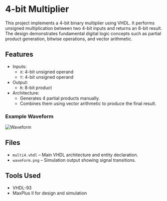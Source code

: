 # 4-bit Multiplier

This project implements a 4-bit binary multiplier using VHDL. It performs unsigned multiplication between two 4-bit inputs and returns an 8-bit result. The design demonstrates fundamental digital logic concepts such as partial product generation, bitwise operations, and vector arithmetic.

## Features

- Inputs:
  - `X`: 4-bit unsigned operand
  - `Y`: 4-bit unsigned operand
- Output:
  - `R`: 8-bit product
- Architecture:
  - Generates 4 partial products manually.
  - Combines them using vector arithmetic to produce the final result.

### Example Waveform

![Waveform](waveForm.png)

## Files

- `multi4.vhdl` – Main VHDL architecture and entity declaration.
- `waveForm.png` – Simulation output showing signal transitions.

## Tools Used

- VHDL-93
- MaxPlus II for design and simulation
